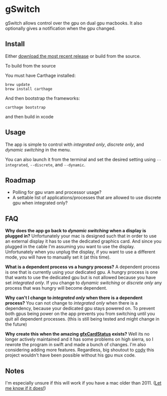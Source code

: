 # gSwitch

gSwitch allows control over the gpu on dual gpu macbooks. It also optionally gives a notification when the gpu changed.

## Install

Either [download the most recent release](https://codyschrank.github.io/gSwitch/) or build from the source.

To build from the source

You must have Carthage installed:

```
brew update
brew install carthage
```

And then bootstrap the frameworks:

```
carthage bootstrap
```

and then build in xcode

## Usage

The app is simple to control with _integrated only_, _discrete only_, and _dynamic switching_ in the menu.

You can also launch it from the terminal and set the desired setting using `--integrated`, `--discrete`, and `--dynamic`.

## Roadmap

*   Polling for gpu vram and processor usage?
*   A settable list of applications/processes that are allowed to use discrete gpu when integrated only?

## FAQ

**Why does the app go back to _dynamic switching_ when a display is plugged in?** Unfortunately your mac is designed such that in order to use an external display it has to use the dedicated graphics card. And since you plugged in the cable I'm assuming you want to use the display. Unfortunately when you unplug the display, if you want to use a different mode, you will have to manually set it (at this time).

**What is a dependent process vs a hungry process?** A dependent process is one that is currently using your dedicated gpu. A hungry process is one that wants to use the dedicated gpu but is not allowed because you have set _integrated only_. If you change to _dynamic switching_ or _discrete only_ any process that was hungry will become dependent.

**Why can't I change to _integrated only_ when there is a dependent process?** You can not change to _integrated only_ when there is a dependency, because your dedicated gpu stays powered on. To prevent both gpus being power on the app prevents you from switching until you quit all dependent processes. (this is still being tested and might change in the future)

**Why create this when the amazing [gfxCardStatus](https://github.com/codykrieger/gfxCardStatus) exists?** Well its no longer actively maintained and it has some problems on high sierra, so I rewrote the program in swift and made a bunch of changes. I'm also considering adding more features. Regardless, big shoutout to [cody](https://github.com/codykrieger) this project wouldn't have been possible without his gpu mux code.

## Notes

I'm especially unsure if this will work if you have a mac older than 2011. ([Let me know if it does!](https://github.com/CodySchrank/gSwitch/issues/12))
